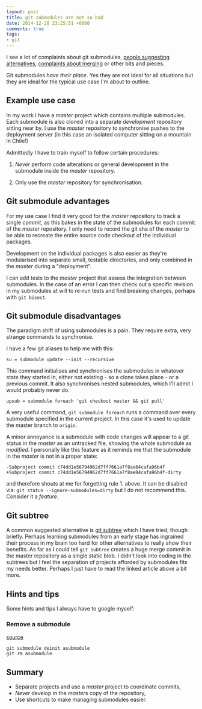 ```yaml
---
layout: post
title: git submodules are not so bad
date: 2014-12-28 23:25:51 +0000
comments: true
tags:
- git
---
```


I see a lot of complaints about git submodules, [people suggesting alternatives](https://blogs.atlassian.com/2013/05/alternatives-to-git-submodule-git-subtree/), [complaints about merging](https://codingkilledthecat.wordpress.com/2012/04/28/why-your-company-shouldnt-use-git-submodules/) or other bits and pieces.

Git submodules *have their place*. Yes they are not ideal for all situations but they are ideal for the typical use case I'm about to outline.

## Example use case

In my work I have a *master* project which contains multiple submodules. Each submodule is also cloned into a separate *development* repository sitting near by. I use the *master* repository to synchronise pushes to the deployment server (in this case an isolated computer sitting on a mountain in Chile!)

Admittedly I have to train myself to follow certain procedures:

1. *Never* perform code alterations or general development in the submodule inside the *master* repository.

2. Only use the *master* repository for synchronisation.

## Git submodule advantages

For my use case I find it very good for the *master* repository to track a single *commit*, as this bakes in the state of the submodules for each commit of the *master* repository. I only need to record the git sha of the *master* to be able to recreate the entire source code checkout of the individual packages.

Development on the individual packages is also easier as they're modularised into separate small, testable directories, and only combined in the *master* during a "deployment".

I can add tests to the *master* project that assess the integration between submodules. In the case of an error I can then check out a specific revision in my submodules at will to re-run tests and find breaking changes, perhaps with `git bisect`.

## Git submodule disadvantages

The paradigm shift of using submodules is a pain. They require extra, very strange commands to synchronise.

I have a few git aliases to help me with this:

```
su = submodule update --init --recursive
```

This command initialises and synchronises the submodules in whatever state they started in, either not existing - so a clone takes place - or a previous commit. It also synchronises nested submodules, which I'll admit I would probably never do.

```
upsub = submodule foreach 'git checkout master && git pull'
```

A very useful command, `git submodule foreach` runs a command over every submodule specified in the current project. In this case it's used to update the master branch to `origin`.

A minor annoyance is a submodule with code changes will appear to a git status in the *master* as an untracked file, showing the whole submodule as *modified*. I personally like this feature as it reminds me that the submodule in the *master* is not in a proper state:

```
-Subproject commit c74dd1e56794962d7ff7661a7f8ae84cafa96b4f
+Subproject commit c74dd1e56794962d7ff7661a7f8ae84cafa96b4f-dirty
```

and therefore shouts at me for forgetting rule 1. above. It can be disabled via: `git status --ignore-submodules=dirty` but I do not recommend this. Consider it a *feature*.

## Git subtree

A common suggested alternative is [git subtree](https://git-scm.com/book/en/v1/Git-Tools-Subtree-Merging) which I have tried, though briefly. Perhaps learning submodules from an early stage has ingrained their process in my brain too hard for other alternatives to really show their benefits. As far as I could tell `git subtree` creates a huge merge commit in the master repository as a single static blob. I didn't look into coding in the subtrees but I feel the separation of projects afforded by submodules fits my needs better. Perhaps I just have to read the linked article above a bit more.

## Hints and tips

Some hints and tips I always have to google myself:

### Remove a submodule
[source](https://stackoverflow.com/a/16162000/56711)

```
git submodule deinit asubmodule
git rm asubmodule
```

## Summary

* Separate projects and use a *master* project to coordinate commits,
* *Never* develop in the *master*s copy of the repository,
* Use shortcuts to make managing submodules easier.
